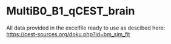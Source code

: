 # MultiB0_B1_qCEST_brain

All data provided in the excelfile ready to use as descibed here:
https://cest-sources.org/doku.php?id=bm_sim_fit 

